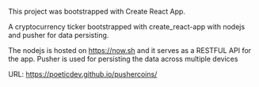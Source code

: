 This project was bootstrapped with Create React App.

A cryptocurrency ticker bootstrapped with create_react-app with nodejs and pusher for data persisting.

The nodejs is hosted on https://now.sh and it serves as a RESTFUL API for the app. Pusher is used for persisting the data across multiple devices


URL: https://poeticdev.github.io/pushercoins/
